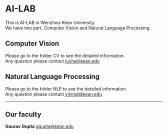 # AI-LAB
This is AI-LAB in Wenzhou-Kean University. \
We have two part, Computer Vision and Natural Language Processing. 
## Computer Vision
Please go to the folder CV to see the detailed information. \
Any question please contact lucha@kean.edu 
## Natural Language Processing
Please go to the folder NLP to see the detailed information. \
Any question please contact yiningl@kean.edu

---
## Our faculty
**Gaurav Gupta** ggupta@kean.edu



